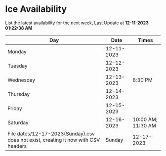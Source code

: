 # Ice Availability

List the latest availability for the next week, Last Update at **12-11-2023 01:22:38 AM**

| Day         | Date        | Times       |
| ----------- | ----------- | ----------- |
|Monday|12-11-2023||
|Tuesday|12-12-2023||
|Wednesday|12-13-2023|8:30 PM|
|Thursday|12-14-2023||
|Friday|12-15-2023||
|Saturday|12-16-2023|10:00 AM; 11:30 AM|
File dates/12-17-2023(Sunday).csv does not exist, creating it now with CSV headers |Sunday|12-17-2023|10:00 AM; 11:30 AM; 2:30 PM; 7:00 PM; 8:30 PM|

